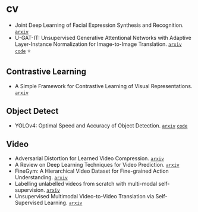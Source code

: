 # cv

- Joint Deep Learning of Facial Expression Synthesis and Recognition. [`arxiv`](https://arxiv.org/pdf/2002.02194.pdf)
- U-GAT-IT: Unsupervised Generative Attentional Networks with Adaptive Layer-Instance Normalization for Image-to-Image Translation. [`arxiv`](https://arxiv.org/abs/1907.10830) [`code`](https://github.com/znxlwm/UGATIT-pytorch) :star:

## Contrastive Learning

- A Simple Framework for Contrastive Learning of Visual Representations. [`arxiv`](https://arxiv.org/pdf/2002.05709.pdf)

## Object Detect

- YOLOv4: Optimal Speed and Accuracy of Object Detection. [`arxiv`](https://arxiv.org/pdf/2004.10934.pdf) [`code`](https://github.com/AlexeyAB/darknet)

## Video

- Adversarial Distortion for Learned Video Compression. [`arxiv`](https://arxiv.org/abs/2004.09508)
- A Review on Deep Learning Techniques for Video Prediction. [`arxiv`](https://arxiv.org/abs/2004.05214)
- FineGym: A Hierarchical Video Dataset for Fine-grained Action Understanding. [`arxiv`](https://arxiv.org/abs/2004.06704)
- Labelling unlabelled videos from scratch with multi-modal self-supervision. [`arxiv`](https://arxiv.org/abs/2006.13662)
- Unsupervised Multimodal Video-to-Video Translation via Self-Supervised Learning. [`arxiv`](https://arxiv.org/abs/2004.06502)